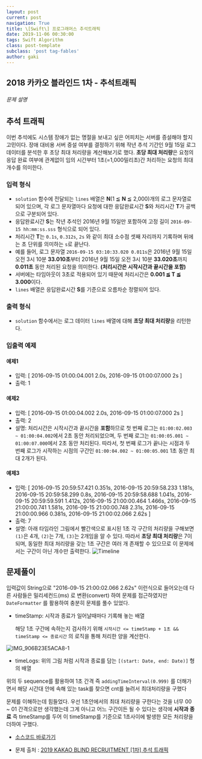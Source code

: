 ```yaml
---
layout: post
current: post
navigation: True
title: \[Swift\] 프로그래머스 추석트래픽 
date: 2019-11-06 00:30:00
tags: Swift Algorithm
class: post-template
subclass: 'post tag-fables'
author: gaki
---  
```



## 2018 카카오 블라인드 1차 - 추석트래픽



###### 문제 설명

## 추석 트래픽

이번 추석에도 시스템 장애가 없는 명절을 보내고 싶은 어피치는 서버를 증설해야 할지 고민이다. 장애 대비용 서버 증설 여부를 결정하기 위해 작년 추석 기간인 9월 15일 로그 데이터를 분석한 후 초당 최대 처리량을 계산해보기로 했다. **초당 최대 처리량**은 요청의 응답 완료 여부에 관계없이 임의 시간부터 1초(=1,000밀리초)간 처리하는 요청의 최대 개수를 의미한다. 

### 입력 형식

- `solution` 함수에 전달되는 `lines` 배열은 **N**(1 ≦ **N** ≦ 2,000)개의 로그 문자열로 되어 있으며, 각 로그 문자열마다 요청에 대한 응답완료시간 **S**와 처리시간 **T**가 공백으로 구분되어 있다.
- 응답완료시간 **S**는 작년 추석인 2016년 9월 15일만 포함하여 고정 길이 `2016-09-15 hh:mm:ss.sss` 형식으로 되어 있다.
- 처리시간 **T**는 `0.1s`, `0.312s`, `2s` 와 같이 최대 소수점 셋째 자리까지 기록하며 뒤에는 초 단위를 의미하는 `s`로 끝난다.
- 예를 들어, 로그 문자열 `2016-09-15 03:10:33.020 0.011s`은 2016년 9월 15일 오전 3시 10분 **33.010초**부터 2016년 9월 15일 오전 3시 10분 **33.020초**까지 **0.011초** 동안 처리된 요청을 의미한다. **(처리시간은 시작시간과 끝시간을 포함)**
- 서버에는 타임아웃이 3초로 적용되어 있기 때문에 처리시간은 **0.001 ≦ T ≦ 3.000**이다.
- `lines` 배열은 응답완료시간 **S**를 기준으로 오름차순 정렬되어 있다.

### 출력 형식

- `solution` 함수에서는 로그 데이터 `lines` 배열에 대해 **초당 최대 처리량**을 리턴한다.

### 입출력 예제

#### 예제1

- 입력: [
  2016-09-15 01:00:04.001 2.0s,
  2016-09-15 01:00:07.000 2s
  ]
- 출력: 1

#### 예제2

- 입력: [
  2016-09-15 01:00:04.002 2.0s,
  2016-09-15 01:00:07.000 2s
  ]
- 출력: 2
- 설명: 처리시간은 시작시간과 끝시간을 **포함**하므로 
  첫 번째 로그는 `01:00:02.003 ~ 01:00:04.002`에서 2초 동안 처리되었으며,
  두 번째 로그는 `01:00:05.001 ~ 01:00:07.000`에서 2초 동안 처리된다.
  따라서, 첫 번째 로그가 끝나는 시점과 두 번째 로그가 시작하는 시점의 구간인 `01:00:04.002 ~ 01:00:05.001` 1초 동안 최대 2개가 된다.

#### 예제3

- 입력: [
  2016-09-15 20:59:57.421 0.351s,
  2016-09-15 20:59:58.233 1.181s,
  2016-09-15 20:59:58.299 0.8s,
  2016-09-15 20:59:58.688 1.041s,
  2016-09-15 20:59:59.591 1.412s,
  2016-09-15 21:00:00.464 1.466s,
  2016-09-15 21:00:00.741 1.581s,
  2016-09-15 21:00:00.748 2.31s,
  2016-09-15 21:00:00.966 0.381s,
  2016-09-15 21:00:02.066 2.62s
  ]
- 출력: 7
- 설명: 아래 타임라인 그림에서 빨간색으로 표시된 1초 각 구간의 처리량을 구해보면 `(1)`은 4개, `(2)`는 7개, `(3)`는 2개임을 알 수 있다. 따라서 **초당 최대 처리량**은 7이 되며, 동일한 최대 처리량을 갖는 1초 구간은 여러 개 존재할 수 있으므로 이 문제에서는 구간이 아닌 개수만 출력한다.
  ![Timeline](http://t1.kakaocdn.net/welcome2018/chuseok-01-v5.png)



## 문제풀이

입력값이 String으로 "2016-09-15 21:00:02.066 2.62s" 이런식으로 들어오는데 다른 사람들은 밀리세컨드(ms) 로 변환(convert) 하여 문제를 접근하였지만 `DateFormatter` 를 활용하여 충분히 문제를 풀수 있었다.

- timeStamp: 시작과 종료가 일어날때마다 기록해 놓는 배열

  해당 1초 구간에 속하는지 검사하기 위해 `시작시간 <= timeStamp + 1초 && timeStamp <= 종료시간` 의 로직을 통해 처리한 양을 계산한다.

![IMG_906B23E5ACA8-1](https://user-images.githubusercontent.com/33486820/68219884-12aa5280-002a-11ea-8ad3-0e49fb571011.jpeg)

- timeLogs: 위의 그림 처럼 시작과 종료를 담는 `[(start: Date, end: Date)]` 형의 배열

위의 두 sequence를 활용하여 1초 간격 즉 `addingTimeInterval(0.999)` 를 더해가면서 해당 시간대 안에 속해 있는 task를 찾으면 cnt를 늘려서 최대처리량을 구했다

문제를 이해하는데 힘들었다. 우선 1초안에서의 최대 처리량을 구한다는 것을 너무 00 ~ 01 간격으로만 생각했는데 그게 아니고 어느 구간이든 될 수 있다는 생각에 **시작과 종료** 즉 timeStamp를 두어 이 timeStamp를 기준으로 1초사이에 발생한 모든 처리량을 더하여 구했다.



- [소스코드 바로가기](https://github.com/gaki2745/Algorithm-with-Swift/blob/master/프로그래머스/Programmers_카카오2018_추석트래픽/Programmers_카카오2018_추석트래픽/main.swift)

- 문제 출처 : [2019 KAKAO BLIND RECRUITMENT [1차] 추석 트래픽](https://programmers.co.kr/learn/courses/30/lessons/17676)

